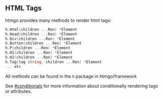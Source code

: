 ## HTML Tags

htmgo provides many methods to render html tags:

```go
h.Html(children ...Ren) *Element
h.Head(children ...Ren) *Element
h.Div(children ...Ren) *Element
h.Button(children ...Ren) *Element
h.P(children ...Ren) *Element
h.H1(children ...Ren) *Element
h.H2(children ...Ren) *Element
h.Tag(tag string, children ...Ren) *Element
... etc
```

All methods can be found in the `h` package in htmgo/framework

See [#conditionals](#control-if-else) for more information about conditionally rendering tags or attributes.
